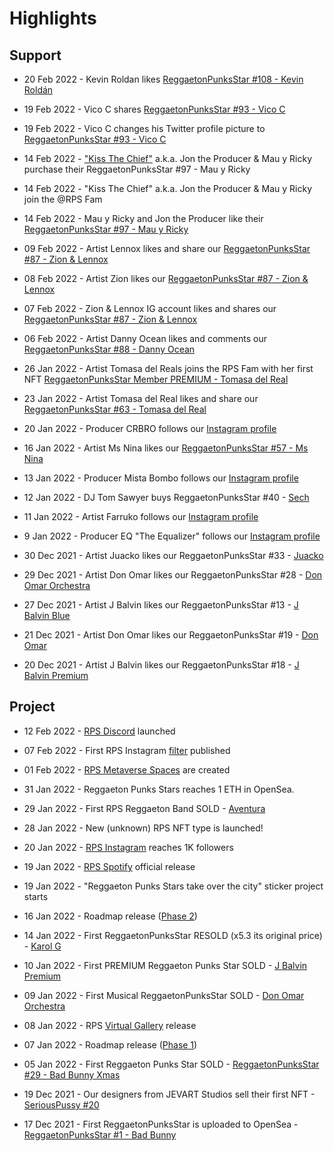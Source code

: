 # Highlights

## Support

* 20 Feb 2022 - Kevin Roldan likes [ReggaetonPunksStar #108 - Kevin Roldán](https://www.instagram.com/p/CaNl1YQMSV7/ )

* 19 Feb 2022 - Vico C shares [ReggaetonPunksStar #93 - Vico C](https://twitter.com/reggaeton_nfts/status/1492955553450147841?s=20&t=RwrQdrcxW6jYXlakCnAhxg)

* 19 Feb 2022 - Vico C changes his Twitter profile picture to [ReggaetonPunksStar #93 - Vico C](https://twitter.com/VicoC_/status/1495070060314079237?s=20&t=RwrQdrcxW6jYXlakCnAhxg)

* 14 Feb 2022 - ["Kiss The Chief"](https://opensea.io/kissthechief) a.k.a. Jon the Producer & Mau y Ricky purchase their ReggaetonPunksStar #97 - Mau y Ricky

* 14 Feb 2022 - "Kiss The Chief" a.k.a. Jon the Producer & Mau y Ricky join the @RPS Fam

* 14 Feb 2022 - Mau y Ricky and Jon the Producer like their [ReggaetonPunksStar #97 - Mau y Ricky](https://www.instagram.com/p/CZ7h7bqMcpZ/)

* 09 Feb 2022 - Artist Lennox likes and share our [ReggaetonPunksStar #87 - Zion & Lennox](https://www.instagram.com/p/CZpgddoswFs/)

* 08 Feb 2022 - Artist Zion likes our [ReggaetonPunksStar #87 - Zion & Lennox](https://www.instagram.com/p/CZpgddoswFs/)

* 07 Feb 2022 - Zion & Lennox IG account likes and shares our [ReggaetonPunksStar #87 - Zion & Lennox](https://www.instagram.com/p/CZpgddoswFs/)

* 06 Feb 2022 - Artist Danny Ocean likes and comments our [ReggaetonPunksStar #88 - Danny Ocean](https://www.instagram.com/p/CZpghptsWzS/)

* 26 Jan 2022 - Artist Tomasa del Reals joins the RPS Fam with her first NFT [ReggaetonPunksStar Member PREMIUM - Tomasa del Real](https://opensea.io/assets/matic/0x2953399124f0cbb46d2cbacd8a89cf0599974963/97025343769721205522030454525747954424969773561833179651683731408417189789697)

* 23 Jan 2022 - Artist Tomasa del Real likes and share our [ReggaetonPunksStar #63 - Tomasa del Real](https://www.instagram.com/p/CZFd-nmscK0/)

* 20 Jan 2022 - Producer CRBRO follows our [Instagram profile](https://www.instagram.com/reggaetonpunkstars/)

* 16 Jan 2022 - Artist Ms Nina likes our [ReggaetonPunksStar #57 - Ms Nina](https://www.instagram.com/p/CYzxOLEMxL6/)

* 13 Jan 2022 - Producer Mista Bombo follows our [Instagram profile](https://www.instagram.com/reggaetonpunkstars/)

* 12 Jan 2022 - DJ Tom Sawyer buys ReggaetonPunksStar #40 - [Sech](https://opensea.io/assets/matic/0x2953399124f0cbb46d2cbacd8a89cf0599974963/97025343769721205522030454525747954424969773561833179651683731354541120028673)

* 11 Jan 2022 - Artist Farruko follows our [Instagram profile](https://www.instagram.com/reggaetonpunkstars/)

* 9 Jan 2022 - Producer EQ "The Equalizer" follows our [Instagram profile](https://www.instagram.com/reggaetonpunkstars/)

* 30 Dec 2021 - Artist Juacko likes our ReggaetonPunksStar #33 - [Juacko](https://www.instagram.com/p/CYHR4wCMORh/)

* 29 Dec 2021 - Artist Don Omar likes our ReggaetonPunksStar #28 - [Don Omar Orchestra](https://twitter.com/reggaeton_nfts/status/1476299825859674112)

* 27 Dec 2021 - Artist J Balvin likes our ReggaetonPunksStar #13 - [J Balvin Blue](https://www.instagram.com/p/CXtKxUFIVP1/)

* 21 Dec 2021 - Artist Don Omar likes our ReggaetonPunksStar #19 - [Don Omar](https://twitter.com/reggaeton_nfts/status/1473306995839098882)

* 20 Dec 2021 - Artist J Balvin likes our ReggaetonPunksStar #18 - [J Balvin Premium](https://twitter.com/reggaeton_nfts/status/1472963367417507843?s=20) <br>



## Project

* 12 Feb 2022 - [RPS Discord](https://discord.gg/qyehdJS4pm) launched

* 07 Feb 2022 - First RPS Instagram [filter](https://www.instagram.com/ar/970022013930503/) published

* 01 Feb 2022 - [RPS Metaverse Spaces](https://discord.gg/ZBcwWAtDPY) are created

* 31 Jan 2022 - Reggaeton Punks Stars reaches 1 ETH in OpenSea.

* 29 Jan 2022 - First RPS Reggaeton Band SOLD - [Aventura](https://opensea.io/assets/matic/0x2953399124f0cbb46d2cbacd8a89cf0599974963/97025343769721205522030454525747954424969773561833179651683731410616213045249)

* 28 Jan 2022 - New (unknown) RPS NFT type is launched!

* 20 Jan 2022 - [RPS Instagram](https://www.instagram.com/reggaetonpunkstars/) reaches 1K followers

* 19 Jan 2022 - [RPS Spotify](https://open.spotify.com/user/31ud2mherrc2yp62n34632ukveqy?si=ddb5227bd8584594&nd=1) official release

* 19 Jan 2022 - "Reggaeton Punks Stars take over the city" sticker project starts

* 16 Jan 2022 - Roadmap release ([Phase 2](roadmap.html))

* 14 Jan 2022 - First ReggaetonPunksStar RESOLD (x5.3 its original price) - [Karol G](https://opensea.io/assets/matic/0x2953399124f0cbb46d2cbacd8a89cf0599974963/97025343769721205522030454525747954424969773561833179651683731311660166545409)

* 10 Jan 2022 - First PREMIUM Reggaeton Punks Star SOLD - [J Balvin Premium](https://opensea.io/assets/matic/0x2953399124f0cbb46d2cbacd8a89cf0599974963/97025343769721205522030454525747954424969773561833179651683731308361631662081)

* 09 Jan 2022 - First Musical ReggaetonPunksStar SOLD - [Don Omar Orchestra](https://opensea.io/assets/matic/0x2953399124f0cbb46d2cbacd8a89cf0599974963/97025343769721205522030454525747954424969773561833179651683731319356747939841)

* 08 Jan 2022 - RPS [Virtual Gallery](https://oncyber.io/reggaetonpunkstars) release

* 07 Jan 2022 - Roadmap release ([Phase 1](roadmap.html))

* 05 Jan 2022 - First Reggaeton Punks Star SOLD - [ReggaetonPunksStar #29 - Bad Bunny Xmas](https://opensea.io/assets/matic/0x2953399124f0cbb46d2cbacd8a89cf0599974963/97025343769721205522030454525747954424969773561833179651683731320456259567617)

* 19 Dec 2021 - Our designers from JEVART Studios sell their first NFT - [SeriousPussy #20](https://opensea.io/assets/matic/0x2953399124f0cbb46d2cbacd8a89cf0599974963/97025343769721205522030454525747954424969773561833179651683731281973352595457)

* 17 Dec 2021 - First ReggaetonPunksStar is uploaded to OpenSea - [ReggaetonPunksStar #1 - Bad Bunny](https://opensea.io/assets/matic/0x2953399124f0cbb46d2cbacd8a89cf0599974963/97025343769721205522030454525747954424969773561833179651683731283072864223233) <br><br>
